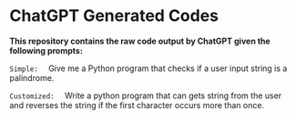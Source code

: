 # ChatGPT Generated Codes

**This repository contains the raw code output by ChatGPT given the following prompts:**
  
   
`Simple:  `
Give me a Python program that checks if a user input string is a palindrome.
  
`Customized:  `
Write a python program that can gets string from the user and reverses the string if the first character occurs more than once.

